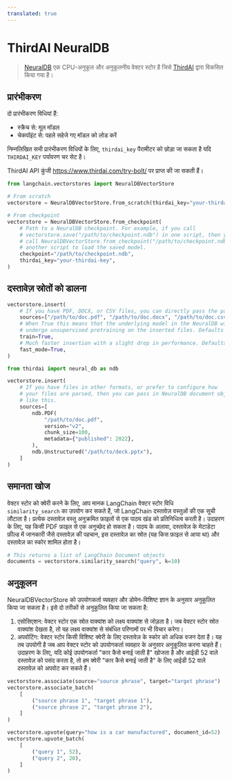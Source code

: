 ```yaml
---
translated: true
---
```


# ThirdAI NeuralDB

>[NeuralDB](https://www.thirdai.com/neuraldb-enterprise/) एक CPU-अनुकूल और अनुकूलनीय वेक्टर स्टोर है जिसे [ThirdAI](https://www.thirdai.com/) द्वारा विकसित किया गया है।

## प्रारंभीकरण

दो प्रारंभीकरण विधियां हैं:
- स्क्रैच से: मूल मॉडल
- चेकपॉइंट से: पहले सहेजे गए मॉडल को लोड करें

निम्नलिखित सभी प्रारंभीकरण विधियों के लिए, `thirdai_key` पैरामीटर को छोड़ा जा सकता है यदि `THIRDAI_KEY` पर्यावरण चर सेट है।

ThirdAI API कुंजी https://www.thirdai.com/try-bolt/ पर प्राप्त की जा सकती हैं।

```python
from langchain.vectorstores import NeuralDBVectorStore

# From scratch
vectorstore = NeuralDBVectorStore.from_scratch(thirdai_key="your-thirdai-key")

# From checkpoint
vectorstore = NeuralDBVectorStore.from_checkpoint(
    # Path to a NeuralDB checkpoint. For example, if you call
    # vectorstore.save("/path/to/checkpoint.ndb") in one script, then you can
    # call NeuralDBVectorStore.from_checkpoint("/path/to/checkpoint.ndb") in
    # another script to load the saved model.
    checkpoint="/path/to/checkpoint.ndb",
    thirdai_key="your-thirdai-key",
)
```

## दस्तावेज़ स्रोतों को डालना

```python
vectorstore.insert(
    # If you have PDF, DOCX, or CSV files, you can directly pass the paths to the documents
    sources=["/path/to/doc.pdf", "/path/to/doc.docx", "/path/to/doc.csv"],
    # When True this means that the underlying model in the NeuralDB will
    # undergo unsupervised pretraining on the inserted files. Defaults to True.
    train=True,
    # Much faster insertion with a slight drop in performance. Defaults to True.
    fast_mode=True,
)

from thirdai import neural_db as ndb

vectorstore.insert(
    # If you have files in other formats, or prefer to configure how
    # your files are parsed, then you can pass in NeuralDB document objects
    # like this.
    sources=[
        ndb.PDF(
            "/path/to/doc.pdf",
            version="v2",
            chunk_size=100,
            metadata={"published": 2022},
        ),
        ndb.Unstructured("/path/to/deck.pptx"),
    ]
)
```

## समानता खोज

वेक्टर स्टोर को क्वेरी करने के लिए, आप मानक LangChain वेक्टर स्टोर विधि `similarity_search` का उपयोग कर सकते हैं, जो LangChain दस्तावेज़ वस्तुओं की एक सूची लौटाता है। प्रत्येक दस्तावेज़ वस्तु अनुक्रमित फ़ाइलों से एक पाठ्य खंड को प्रतिनिधित्व करती है। उदाहरण के लिए, यह किसी PDF फ़ाइल से एक अनुच्छेद हो सकता है। पाठ्य के अलावा, दस्तावेज़ के मेटाडेटा फ़ील्ड में जानकारी जैसे दस्तावेज़ की पहचान, इस दस्तावेज़ का स्रोत (यह किस फ़ाइल से आया था) और दस्तावेज़ का स्कोर शामिल होता है।

```python
# This returns a list of LangChain Document objects
documents = vectorstore.similarity_search("query", k=10)
```

## अनुकूलन

NeuralDBVectorStore को उपयोगकर्ता व्यवहार और डोमेन-विशिष्ट ज्ञान के अनुसार अनुकूलित किया जा सकता है। इसे दो तरीकों से अनुकूलित किया जा सकता है:
1. एसोसिएशन: वेक्टर स्टोर एक स्रोत वाक्यांश को लक्ष्य वाक्यांश से जोड़ता है। जब वेक्टर स्टोर स्रोत वाक्यांश देखता है, तो यह लक्ष्य वाक्यांश से संबंधित परिणामों पर भी विचार करेगा।
2. अपवोटिंग: वेक्टर स्टोर किसी विशिष्ट क्वेरी के लिए दस्तावेज़ के स्कोर को अधिक वजन देता है। यह तब उपयोगी है जब आप वेक्टर स्टोर को उपयोगकर्ता व्यवहार के अनुसार अनुकूलित करना चाहते हैं। उदाहरण के लिए, यदि कोई उपयोगकर्ता "कार कैसे बनाई जाती है" खोजता है और आईडी 52 वाले दस्तावेज़ को पसंद करता है, तो हम क्वेरी "कार कैसे बनाई जाती है" के लिए आईडी 52 वाले दस्तावेज़ को अपवोट कर सकते हैं।

```python
vectorstore.associate(source="source phrase", target="target phrase")
vectorstore.associate_batch(
    [
        ("source phrase 1", "target phrase 1"),
        ("source phrase 2", "target phrase 2"),
    ]
)

vectorstore.upvote(query="how is a car manufactured", document_id=52)
vectorstore.upvote_batch(
    [
        ("query 1", 52),
        ("query 2", 20),
    ]
)
```
